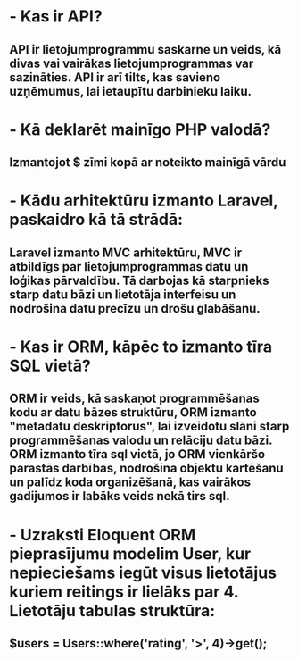 # - Kas ir API?
   ## API ir lietojumprogrammu saskarne un veids, kā divas vai vairākas lietojumprogrammas var sazināties. API ir arī tilts, kas savieno uzņēmumus, lai ietaupītu darbinieku laiku.
# - Kā deklarēt mainīgo PHP valodā?
   ## Izmantojot $ zīmi kopā ar noteikto mainīgā vārdu
# - Kādu arhitektūru izmanto Laravel, paskaidro kā tā strādā:
   ## Laravel izmanto MVC arhitektūru, MVC ir atbildīgs par lietojumprogrammas datu un loģikas pārvaldību. Tā darbojas kā starpnieks starp datu bāzi un lietotāja interfeisu un nodrošina datu precīzu un drošu glabāšanu.
# - Kas ir ORM, kāpēc to izmanto tīra SQL vietā?
   ## ORM ir veids, kā saskaņot programmēšanas kodu ar datu bāzes struktūru, ORM izmanto "metadatu deskriptorus", lai izveidotu slāni starp programmēšanas valodu un relāciju datu bāzi. ORM izmanto tīra sql vietā, jo ORM vienkāršo parastās darbības, nodrošina objektu kartēšanu un palīdz koda organizēšanā, kas vairākos gadijumos ir labāks veids nekā tirs sql.
# - Uzraksti Eloquent ORM pieprasījumu modelim User, kur nepieciešams iegūt visus lietotājus kuriem reitings ir lielāks par 4. Lietotāju tabulas struktūra:
   ## $users = Users::where('rating', '>', 4)->get();
